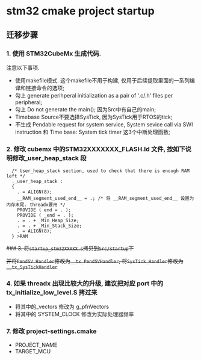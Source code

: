 # stm32 cmake project startup

## 迁移步骤

### 1. 使用 STM32CubeMx 生成代码.

注意以下事项.

- 使用makefile模式. 这个makefile不用于构建, 仅用于后续提取里面的一系列编译和链接命令的选项;
- 勾上 generate perihperal initialization as a pair of '.c/.h' files per peripheral;
- 勾上 Do not generate the main(); 因为Src中有自己的main;
- Timebase Source不要选择SysTick, 因为SysTick用于RTOS的tick;
- 不生成 Pendable request for system service, System sevice call via SWI instruction 和 Time base: System tick timer 这3个中断处理函数;
  
### 2. 修改 cubemx 中的STM32XXXXXXX_FLASH.ld 文件, 按如下说明修改\_user_heap_stack 段

```linkscript
  /* User_heap_stack section, used to check that there is enough RAM left */
  ._user_heap_stack :
  {
    . = ALIGN(8);
    __RAM_segment_used_end__ = .; /* 将 __RAM_segment_used_end__ 设置为内存末尾. threadx要用 */
    PROVIDE ( end = . );
    PROVIDE ( _end = . );
    . = . + _Min_Heap_Size;
    . = . + _Min_Stack_Size;
    . = ALIGN(8);
  } >RAM
```

~~### 3. 将`startup_stm32XXXXX.s`拷贝到`Src/startup`下~~

~~并将`PendSV_Handler`修改为`__tx_PendSVHandler`, 将`SysTick_Handler`修改为`__tx_SysTickHandler`~~

### 4. 如果 threadx 出现比较大的升级, 建议把对应 port 中的 tx_initialize_low_level.S 拷过来

- 将其中的\_vectors 修改为 g_pfnVectors
- 将其中的 SYSTEM_CLOCK 修改为实际处理器频率


### 7. 修改 project-settings.cmake

- PROJECT_NAME
- TARGET_MCU
